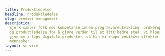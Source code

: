 ```yaml
---
title: Produktledelse
headline: Produktledelse
slug: product-management
description:
  Bjerk samler folk med kompetanse innen programvareutvikling, brukeropplevelse
  og produktledelse for å gjøre verden til et litt bedre sted. Vi håper at
  gjennom å lage digitale produkter, så kan vi skape positive effekter for
  mennesker.
layout: service
---
```


